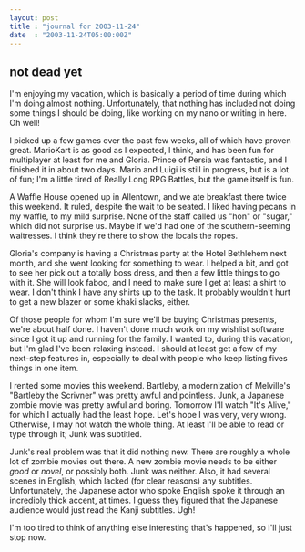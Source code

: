 ```yaml
---
layout: post
title : "journal for 2003-11-24"
date  : "2003-11-24T05:00:00Z"
---
```


## not dead yet

I'm enjoying my vacation, which is basically a period of time during which I'm doing almost nothing.  Unfortunately, that nothing has included not doing some things I should be doing, like working on my nano or writing in here.  Oh well!

I picked up a few games over the past few weeks, all of which have proven great.  MarioKart is as good as I expected, I think, and has been fun for multiplayer at least for me and Gloria.  Prince of Persia was fantastic, and I finished it in about two days.  Mario and Luigi is still in progress, but is a lot of fun; I'm a little tired of Really Long RPG Battles, but the game itself is fun.

A Waffle House opened up in Allentown, and we ate breakfast there twice this weekend.  It ruled, despite the wait to be seated.  I liked having pecans in my waffle, to my mild surprise.  None of the staff called us "hon" or "sugar," which did not surprise us.  Maybe if we'd had one of the southern-seeming waitresses.  I think they're there to show the locals the ropes.

Gloria's company is having a Christmas party at the Hotel Bethlehem next month, and she went looking for something to wear.  I helped a bit, and got to see her pick out a totally boss dress, and then a few little things to go with it.  She will look faboo, and I need to make sure I get at least a shirt to wear.  I don't think I have any shirts up to the task.  It probably wouldn't hurt to get a new blazer or some khaki slacks, either.

Of those people for whom I'm sure we'll be buying Christmas presents, we're about half done.  I haven't done much work on my wishlist software since I got it up and running for the family.  I wanted to, during this vacation, but I'm glad I've been relaxing instead.  I should at least get a few of my next-step features in, especially to deal with people who keep listing fives things in one item.

I rented some movies this weekend.  Bartleby, a modernization of Melville's "Bartleby the Scrivner" was pretty awful and pointless.  Junk, a Japanese zombie movie was pretty awful and boring.  Tomorrow I'll watch "It's Alive," for which I actually had the least hope.  Let's hope I was very, very wrong. Otherwise, I may not watch the whole thing.  At least I'll be able to read or type through it;  Junk was subtitled.

Junk's real problem was that it did nothing new.  There are roughly a whole lot of zombie movies out there.  A new zombie movie needs to be either <em>good</em> or <em>novel</em>, or possibly both.  Junk was neither.  Also, it had several scenes in English, which lacked (for clear reasons) any subtitles. Unfortunately, the Japanese actor who spoke English spoke it through an incredibly thick accent, at times.  I guess they figured that the Japanese audience would just read the Kanji subtitles.  Ugh!

I'm too tired to think of anything else interesting that's happened, so I'll just stop now.

